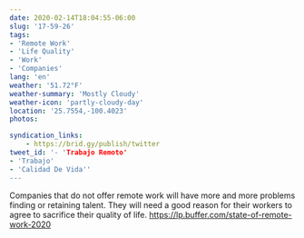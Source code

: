 ```yaml
---
date: 2020-02-14T18:04:55-06:00
slug: '17-59-26'
tags:
- 'Remote Work'
- 'Life Quality'
- 'Work'
- 'Companies'
lang: 'en'
weather: '51.72°F'
weather-summary: 'Mostly Cloudy'
weather-icon: 'partly-cloudy-day'
location: '25.7554,-100.4023'
photos:

syndication_links:
    - https://brid.gy/publish/twitter
tweet_id: '- 'Trabajo Remoto'
- 'Trabajo'
- 'Calidad De Vida''
---
```

Companies that do not offer remote work will have more and more problems finding or retaining talent.
They will need a good reason for their workers to agree to sacrifice their quality of life.
https://lp.buffer.com/state-of-remote-work-2020
   